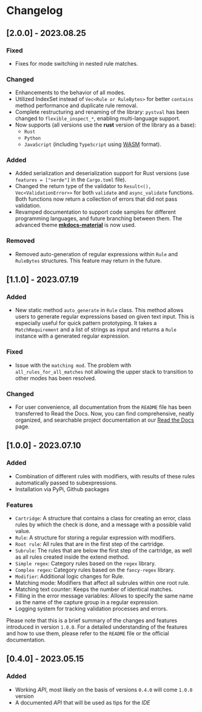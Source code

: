 # Changelog

## [2.0.0] - 2023.08.25
### Fixed
- Fixes for mode switching in nested rule matches.
### Changed
- Enhancements to the behavior of all modes.
- Utilized IndexSet instead of `Vec<Rule or RuleBytes>` for better `contains` method performance and duplicate rule removal.
- Complete restructuring and renaming of the library: `pystval` has been changed to `flexible_inspect_*`, enabling multi-language support.
- Now supports (all versions use the **rust** version of the library as a base):
  - `Rust`
  - `Python`
  - `JavaScript` (including `TypeScript` using [WASM](https://webassembly.org) format).

### Added
- Added serialization and deserialization support for Rust versions (use `features = ["serde"]` in the `Cargo.toml` file).
- Changed the return type of the validator to `Result<(), Vec<ValidationError>>` for both `validate` and `async_validate` functions. Both functions now return a collection of errors that did not pass validation.
- Revamped documentation to support code samples for different programming languages, and future branching between them. The advanced theme [**mkdocs-material**](https://github.com/squidfunk/mkdocs-material) is now used.

### Removed
- Removed auto-generation of regular expressions within `Rule` and `RuleBytes` structures. This feature may return in the future.

## [1.1.0] - 2023.07.19

### Added
- New static method `auto_generate` in `Rule` class. This method allows users to generate regular expressions based on given text input. This is especially useful for quick pattern prototyping. It takes a `MatchRequirement` and a list of strings as input and returns a `Rule` instance with a generated regular expression.

### Fixed
- Issue with the `matching mod`. The problem with `all_rules_for_all_matches` not allowing the upper stack to transition to other modes has been resolved.

### Changed
- For user convenience, all documentation from the `README` file has been transferred to Read the Docs. Now, you can find comprehensive, neatly organized, and searchable project documentation at our [Read the Docs](https://readthedocs.org/projects/pystval/) page.


## [1.0.0] - 2023.07.10

### Added
- Combination of different rules with modifiers, with results of these rules automatically passed to subexpressions.
- Installation via PyPi, Github packages

### Features
- `Cartridge`: A structure that contains a class for creating an error, class rules by which the check is done, and a message with a possible valid value.
- `Rule`: A structure for storing a regular expression with modifiers.
- `Root rule`: All rules that are in the first step of the cartridge.
- `Subrule`: The rules that are below the first step of the cartridge, as well as all rules created inside the extend method.
- `Simple regex`: Category rules based on the `regex` library.
- `Complex regex`: Category rules based on the `fancy-regex` library.
- `Modifier`: Additional logic changes for Rule.
- Matching mode: Modifiers that affect all subrules within one root rule.
- Matching text counter: Keeps the number of identical matches.
- Filling in the error message variables: Allows to specify the same name as the name of the capture group in a regular expression.
- Logging system for tracking validation processes and errors.

Please note that this is a brief summary of the changes and features introduced in version `1.0.0`. For a detailed understanding of the features and how to use them, please refer to the `README` file or the official documentation.


## [0.4.0] - 2023.05.15
### Added
 - Working *API*, most likely on the basis of versions `0.4.0` will come `1.0.0` version
 - A documented *API* that will be used as tips for the *IDE*